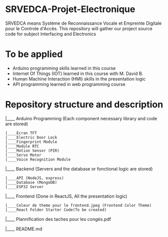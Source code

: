 # SRVEDCA-Projet-Electronique

SRVEDCA means Système de Reconnaissance Vocale et Empreinte Digitale pour le Controle d'Accès. This repository will gather our project source code for subject Interfacing and Electronics

# To be applied

- Arduino programming skills learned in this course
- Internet Of Things (IOT) learned in this course with M. David B.
- Human Machine Interaction (HMI) skills in the presentation logic
- API programming learned in web programming course

# Repository structure and description

|____ Arduino Programming (Each component necessary library and code are stored)

    |____Ecran TFT
    |____Electric Door Lock
    |____Fingerprint Module
    |____Module RTC
    |____Motion Sensor (PIR)
    |____Servo Motor
    |____Voice Recognition Module

|____ Backend (Servers and the database or fonctional logic are stored)

    |____API (NodeJS, express)
    |____Database (MongoDB)
    |____ESP32 Server

|____ Frontend (Done in ReactJS, All the presentation logic)

    |____Coleur de theme pour le frontend.jpeg (Frontend Color Theme)
    |____React Folder Starter Code(To be created)

|____ Plannification des taches pour les congés.pdf

|____ README.md
